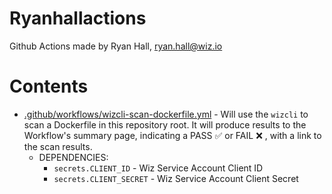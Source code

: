 # Ryanhallactions
Github Actions made by Ryan Hall, <ryan.hall@wiz.io>

# Contents

* [.github/workflows/wizcli-scan-dockerfile.yml](wizcli-scan-dockerfile.yml) - Will use the `wizcli` to scan a Dockerfile in this repository root. It will produce results to the Workflow's summary page, indicating a PASS :white_check_mark: or FAIL :x: , with a link to the scan results.
  * DEPENDENCIES:
    * `secrets.CLIENT_ID` - Wiz Service Account Client ID
    * `secrets.CLIENT_SECRET` - Wiz Service Account Client Secret
